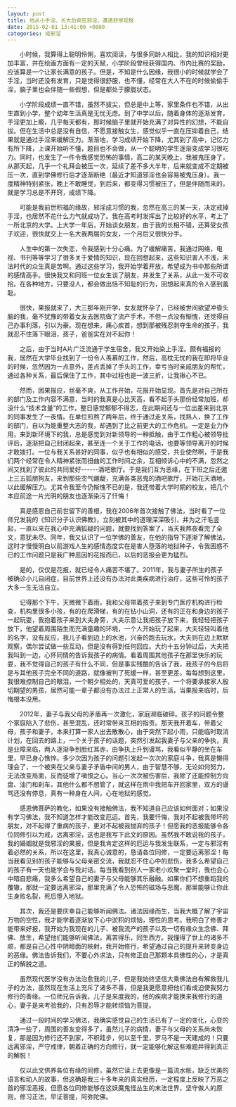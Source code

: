 ```yaml
---
layout: post
title: 他从小手淫、长大后疯狂邪淫，遭遇悲惨现报
date: 2015-02-01 13:41:00 +0800
categories: 戒邪淫
---
```


　　小时候，我算得上聪明伶俐，喜欢阅读，与很多同龄人相比，我的知识相对更加丰富，并在绘画方面有一定的天赋，小学阶段曾经获得国内、市内比赛的奖励，应该算是一个让家长满意的孩子。但是，不知是什么因缘，我很小的时候就学会了手淫，当时还没有发育，只是觉得很舒服，也不懂，经常在大人不在的时候偷偷手淫，脑子里也会伴随一些假想，但是都处于朦胧状态。
　　小学阶段成绩一直不错，虽然不拔尖，但总是中上等，家里条件也不错，从出生直到小学，整个幼年生活真是无忧无虑。到了中学以后，随着身体的逐渐发育，手淫更加上瘾，几乎每天都有，那时候脑子里就开始充满了对异性的幻想，不能自拔。但在生活中总是没有自信，不愿意接触女生，感觉似乎一直在压抑着自己，结果就是通过手淫来缓解压力。渐渐地，学习成绩开始下降，尤其到了高中，记忆力有所下降，上课开始听不懂，题目也不会做，从一个聪明的学生逐渐变成学习很吃力。同时，也发生了一件令我感觉恐怖的事情，高二的某天晚上，我被鬼压身了，从那天起，几乎一个礼拜会被压一次，延续了差不多大半年，后来就变成不定期被压一次，直到学佛修行后才逐渐断绝（最近才知道邪淫也会容易被鬼压身）。我一度精神特别紧张，晚上不敢睡觉，到后来，都变得习惯被压了，但是伴随而来的，就是学习总是不开窍，成绩下降。
　　可能是我前世积福的缘故，邪淫成习惯的我，忽然在高三的某一天，决定戒掉手淫，也居然不花什么力气就成功了。我在高考时发挥出了比较好的水平，考上了一所北京的大学。上大学一年后，开始谈女朋友，由于我的长相不错，还算受女孩子欢迎，很快就交上一名大我两届的女友，一个月后又很快分手。
　　人生中的第一次失恋，令我感到十分心痛。为了缓解痛苦，我通过网络，电视、书刊等等学习了很多关于爱情的知识，现在回想起来，这些知识害人不浅，末法时代的众生真是苦啊。通过这些学习，我开始学着开放，希望成为书中那些所谓的感情高手。很快我又和同班一位女生谈了朋友，并发生了关系，从此一发不可收拾。在各种地方，只要没人，都会做出恬不知耻的行为，回想起来真的令人感到羞耻。
　　很快，果报就来了，大三那年刚开学，女友就怀孕了，已经被世间欲望冲昏头脑的我，毫不犹豫的带着女友去医院做了流产手术，不但一点没有惭愧，还觉得自己办事利落，引以为豪。现在想来，痛心疾首，想到那被残忍剥夺生命的孩子，我就忍不住落下眼泪，孩子，爸爸实在对不起你！
　　之后，由于当时A片广泛流通于学生宿舍，我又开始染上手淫。颇有福报的我，居然在大学毕业找到了一份令人羡慕的工作，然后，高枕无忧的我在即将毕业的时候，忽然因为一点意外，差点丢掉了手头的工作，幸亏当时亲戚朋友的帮忙，通过各种关系，最后保住了工作，其中过程也是一波三折，让我揪心不已。
　　然而，因果报应，丝毫不爽，从工作开始，花报开始显现。首先是对自己所在的部门及工作内容不满意，当时的我真是心比天高，看不起手头那份经常加班，却没什么“技术含量”的工作，整日感觉郁郁不得志，在此期间还与一位出差来到北京的同事发生了一夜情。在单位煎熬了两年后，终于通过走关系，找熟人，换了工作的部门，自以为能重整大志的我，却遇到了比之前更大的工作危机。一定是业力作用，来到新环境下的我，总是感觉到对新领导的一种抵触，由于工作粗心被领导批评后，逐渐把自己封闭起来，甚至连一个关于工作的电话，也要等领导离开的时候才敢拨打。一位与我关系甚好的同事，似乎也有相似的感受，共业使然啊，于是我们两个经常在令人精神紧张而扭曲的工作时间之余，互相倾诉心中的不满，忽然之间又找到了彼此的共同爱好------酒吧歌厅。于是我们互为恶缘，在下班之后还邀上三五狐朋狗友，来到那些空气龌龊，充满各类恶鬼的酒吧歌厅，开始花天酒地，以此缓解压力。尤其令我至今仍惭愧不已的是，我还带着大学时期的校友，把几个本应前途一片光明的朋友也逐渐染污了忏悔！
　　真是感恩自己前世留下的善根，我在2006年首次接触了佛法，当时看了一位师兄发我的《知识分子认识佛教》，立刻被其中的道理深深吸引，并为之汗毛竖起，一直以来在我心中充满狐疑的问题，就要找到答案了，当天我熬夜看完了全文，意犹未尽。同年，我又认识了一位学佛的善友，在他的指导下逐渐了解佛法，这时才慢慢明白以前游戏人生的感情态度实在是害人堕落的地狱种子，令我困惑不已的工作问题只是我广种恶因的花报而已，以后的恶报会更为猛烈。
　　是的，仅仅是花报，就已经令人痛苦不堪了。2011年，我与妻子所生的孩子被确诊小儿自闭症，目前世界上还没有办法对此类疾病进行治疗，这些可怜的孩子大多一生无法自立。
　　记得那个下午，天微微下着雨，我和父母带着孩子来到专门医疗机构进行检查，机构里很多小孩，有的在爬滑梯，有的在钻小山洞，还有的正在和身边的孩子一起玩耍，我抱着孩子来到大夫身旁，大夫示意让我把孩子放下来，我轻轻把孩子放下，他望着周围陌生而充满童趣的环境，一个人开始玩了起来，大夫轻轻叫着他的名字，没有反应，我儿子看到边上的水池，兴奋的跑去玩水，大夫则在边上默默观察，偶尔尝试做一些互动，但是没有得到任何回应。大约十五分钟过后，大夫把我叫到一边，心怀同情的告诉我孩子的病情。看着周围其他孩子在那里快乐的玩耍，我不觉得自己的孩子有什么不同，但是事实残酷的告诉了我，我孩子的今后将是与其他孩子完全不同的道路，就像被判了死缓一样，甚至更差。每每想到这里，我很难控制自己的眼泪，一个朝夕相处的，天真可爱的孩子，一个将要承接家人殷切期望的男孩，居然可能一辈子都没有办法过上正常人的生活，当果报来临时，后悔根本没用。
　　2012年，妻子与我父母的矛盾再一次激化，家庭濒临破碎。孩子的问题令整个家庭陷入了悲伤，甚至混乱，还时常带来互相的指责。那天我开着车，带着父母，孩子和妻子，本来打算一家人出去散散心，由于突然下起小雨，只能临时取消计划，在回去的路上，一个关于孩子的话题，突然引发起我妻子与父亲的争执，真是业障来临，两人逐渐争到脸红耳赤，由争执上升到谩骂，我看似平静的坐在车里，早已身心憔悴。多少次因为孩子的问题引发起一次次的家庭斗争，我真是懒得理会了，一个被夹在父亲与妻子矛盾中间的男人，由于智慧不够，无论如何努力，无法改变局面，反而徒增了嗔恨之心。当心一次次被伤害后，我除了还能控制方向盘、油门和刹车，其他什么都不想管了，就这样在雨中我把车开回家里，双方的谩骂还没有停息，真有一种身在人间，心在地狱的感觉。
　　感恩佛菩萨的教化，如果没有接触佛法，我不知道自己应该如何面对；如果没有学习佛法，我不知道怎样才能改变厄运。首先，我要忏悔，我对不起被我带坏的朋友，对不起得了重病的孩子，更对不起被我抛弃的孩子！但愿我的恶报能够令各位同修引以为戒，远离邪淫，这也是我写下此文的原因。虽然我不敢说我的孩子，我的婚姻就是我邪淫的果报，但是我肯定这样的厄运与我发生联系，一定与邪淫有着必然的关系，所以在这里，我真心诚意的，恳请各位同修，一定要远离邪淫！每当我看见别的孩子能够与父母亲密交流，我就忍不住心中的悲伤，我多么希望自己的孩子有一天也能学会与我对话。每当我看到别人一家老小欢聚一堂时，我也会心中暗自悲痛，我多么希望自己的妻子与父母能够其乐融融。如果你们不想重蹈我的覆辙，那就一定要远离邪淫，那里充满了令人恐怖的磁场与恶魔，那里能够让你此生身败名裂，死后堕入地狱。
　　其次，我还是要庆幸自己能够听闻佛法。诸法因缘而生，当我大概了解了宇宙万物的空性，我才能学着逐渐放下心中淤积的烦恼，理性的思考。我明白了修善才能带来好报，我开始为我现在的儿子、被我流产的孩子以及一切有缘众生念佛、拜佛、放生，希望他们能够听闻佛法，离苦得乐，同生西方。我懂得了世上的诸多不顺，都是自己心性中阴暗面的映射，我开始修行，希望通过自己的提升来转变身边的恶缘。佛法告诉我们，不要心外求法，只有修正自己那颗本具佛性的心，才是真正的解脱之道。
　　虽然现代医学没有办法治愈我的儿子，但是我始终坚信大乘佛法自有解救我儿子的方法，虽然现在生活上充斥了诸多不善，但是我更愿意把他们看成迫使我努力修行的善缘。一位师兄告诉我，儿子是来度我的，他的疾病才能换来我修行的道心，妻子是来考验我的，只有忍辱才能转烦恼为菩提。
　　通过一段时间的学习佛法，我确实感觉自己的生活已有了一定的变化，心变的清净一些了，周围的善友变得多了，虽然儿子的病情，妻子与父母的关系尚未恢复，那是因为修行还不到家，不积跬步，何以至千里，罗马不是一天建成的！只要远离邪淫，严守戒律，朝着正确的方向修行，就一定能够化解这些难题并得到真正的解脱！
　　仅以此文供养各位有缘的同修，虽然它读上去更像是一篇流水帐，缺乏优美的语言和动人的故事，但这确是我三十多年来的真实经历，一定程度上反映了万恶之首的邪淫恶报，但愿各位同修能够在这妖魔鬼怪丛生的末法世界，坚守做人的原则，修习正法，早证菩提，阿弥陀佛。